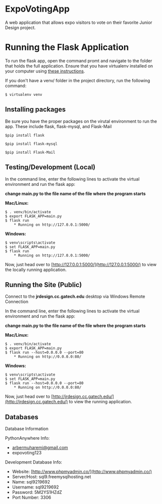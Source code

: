 # ExpoVotingApp
A web application that allows expo visitors to vote on their favorite Junior Design project.

# Running the Flask Application

To run the flask app, open the command promt and navigate to the folder that holds the full application. Ensure that you have virtualenv installed on your computer using [these instructions](http://flask.pocoo.org/docs/0.11/installation/#installation).

If you don't have a venv/ folder in the project directory, run the following command:

    $ virtualenv venv

## Installing packages
Be sure you have the proper packages on the virutal environment to run the app.  These include flask, flask-mysql, and Flask-Mail

 	$pip install flask

 	$pip install flask-mysql

 	$pip install Flask-Mail
 	
## Testing/Development (Local)
In the command line, enter the following lines to activate the virtual environment and run the flask app:

**__change main.py to the file name of the file where the program starts__**

__**Mac/Linux:**__

    $ . venv/bin/activate
    $ export FLASK_APP=main.py
    $ flask run
        * Running on http://127.0.0.1:5000/
        
__**Windows:**__

    $ venv\scripts\activate
    $ set FLASK_APP=main.py
    $ flask run
        * Running on http://127.0.0.1:5000/

Now, just head over to [http://127.0.0.1:5000/](http://127.0.0.1:5000/) to view the locally running application.

## Running the Site (Public)
Connect to the __jrdesign.cc.gatech.edu__ desktop via Windows Remote Connection

In the command line, enter the following lines to activate the virtual environment and run the flask app:

**__change main.py to the file name of the file where the program starts__**

__**Mac/Linux:**__

    $ . venv/bin/activate
    $ export FLASK_APP=main.py
    $ flask run --host=0.0.0.0 --port=80
        * Running on http://0.0.0.0:80/
        
__**Windows:**__

    $ venv\scripts\activate
    $ set FLASK_APP=main.py
    $ flask run --host=0.0.0.0 --port=80
        * Running on http://0.0.0.0:80/

Now, just head over to [http://jrdesign.cc.gatech.edu/](http://jrdesign.cc.gatech.edu/) to view the running application.

## Databases

Database Information

PythonAnywhere Info:
* arbermuharemi@gmail.com
* expovoting123

Development Database Info:
* Website: [http://www.phpmyadmin.co/](http://www.phpmyadmin.co/)
* Server/Host: sql9.freemysqlhosting.net
* Name: sql9219692
* Username: sql9219692
* Password: 5M2YS1HZdZ
* Port Number: 3306
